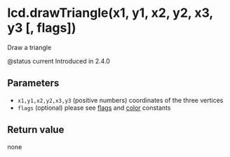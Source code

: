 # lcd.drawTriangle(x1, y1, x2, y2, x3, y3 \[, flags])

Draw a triangle

@status current Introduced in 2.4.0

## Parameters

* `x1,y1,x2,y2,x3,y3` (positive numbers) coordinates of the three vertices
* `flags` (optional) please see [flags](../constants/flags-and-pattern-constants.md) and [color](../constants/color-constants.md) constants

## Return value

none
